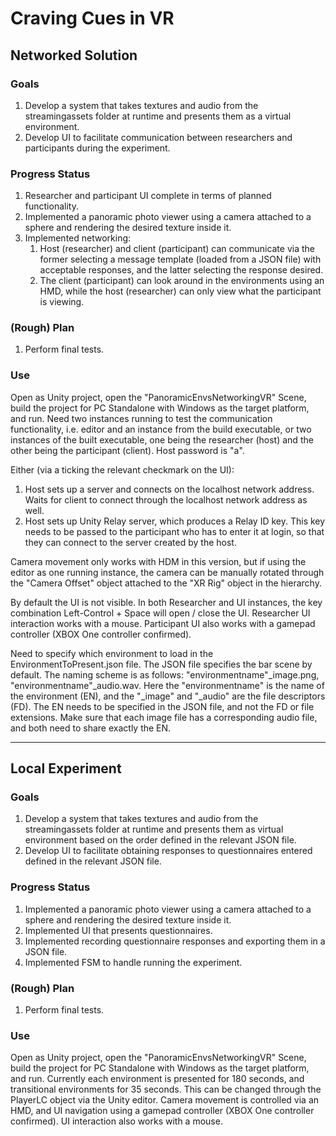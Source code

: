 # Craving Cues in VR

## Networked Solution
### Goals
1. Develop a system that takes textures and audio from the streamingassets folder at runtime and presents them as a virtual environment.
2. Develop UI to facilitate communication between researchers and participants during the experiment.

### Progress Status
1. Researcher and participant UI complete in terms of planned functionality. 
2. Implemented a panoramic photo viewer using a camera attached to a sphere and rendering the desired texture inside it.
3. Implemented networking: 
	1. Host (researcher) and client (participant) can communicate via the former selecting a message template (loaded from a JSON file) with acceptable responses, and the latter selecting the response desired.
	2. The client (participant) can look around in the environments using an HMD, while the host (researcher) can only view what the participant is viewing.

### (Rough) Plan
1. Perform final tests.

### Use
Open as Unity project, open the "PanoramicEnvsNetworkingVR" Scene, build the project for PC Standalone with Windows as the target platform, and run. 
Need two instances running to test the communication functionality, i.e. editor and an instance from the build executable, or two instances of the built executable, one being the researcher (host) and the other being the participant (client). Host password is "a". 

Either (via a ticking the relevant checkmark on the UI): 
1. Host sets up a server and connects on the localhost network address. Waits for client to connect through the localhost network address as well.
2. Host sets up Unity Relay server, which produces a Relay ID key. This key needs to be passed to the participant who has to enter it at login, so that they can connect to the server created by the host. 

Camera movement only works with HDM in this version, but if using the editor as one running instance, the camera can be manually rotated through the "Camera Offset" object attached to the "XR Rig" object in the hierarchy.

By default the UI is not visible. In both Researcher and UI instances, the key combination Left-Control + Space will open / close the UI. Researcher UI interaction works with a mouse. Participant UI also works with a gamepad controller (XBOX One controller confirmed).

Need to specify which environment to load in the EnvironmentToPresent.json file. The JSON file specifies the bar scene by default. The naming scheme is as follows: "environmentname"\_image.png, "environmentname"\_audio.wav. Here the "environmentname" is the name of the environment (EN), and the "\_image" and "\_audio" are the file descriptors (FD). The EN needs to be specified in the JSON file, and not the FD or file extensions. Make sure that each image file has a corresponding audio file, and both need to share exactly the EN.

-------

## Local Experiment
### Goals
1. Develop a system that takes textures and audio from the streamingassets folder at runtime and presents them as virtual environment based on the order defined in the relevant JSON file.
2. Develop UI to facilitate obtaining responses to questionnaires entered defined in the relevant JSON file.

### Progress Status
1. Implemented a panoramic photo viewer using a camera attached to a sphere and rendering the desired texture inside it.
2. Implemented UI that presents questionnaires.
3. Implemented recording questionnaire responses and exporting them in a JSON file.
4. Implemented FSM to handle running the experiment.

### (Rough) Plan
1. Perform final tests.

### Use
Open as Unity project, open the "PanoramicEnvsNetworkingVR" Scene, build the project for PC Standalone with Windows as the target platform, and run. 
Currently each environment is presented for 180 seconds, and transitional environments for 35 seconds. This can be changed through the PlayerLC object via the Unity editor.
Camera movement is controlled via an HMD, and UI navigation using a gamepad controller (XBOX One controller confirmed). UI interaction also works with a mouse.

